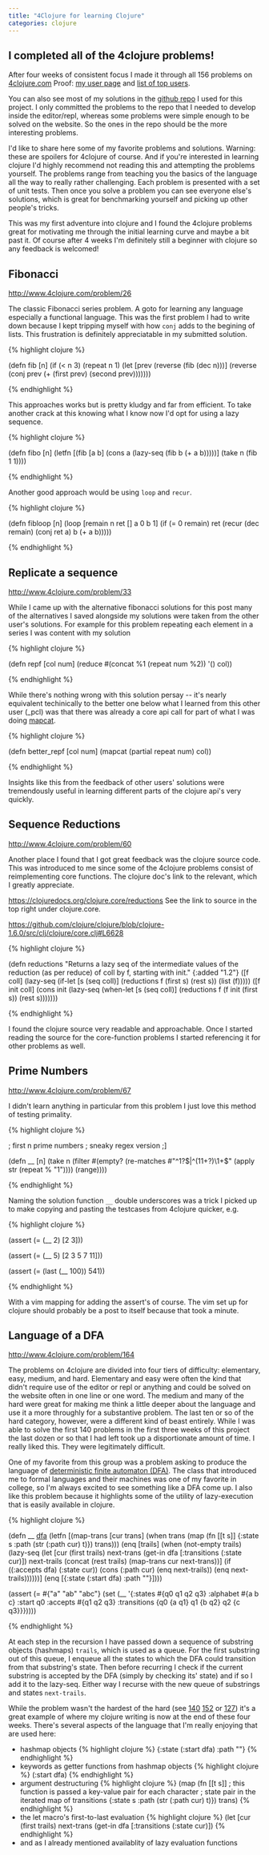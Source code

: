```yaml
---
title: "4Clojure for learning Clojure"
categories: clojure
---
```


## I completed all of the 4clojure problems!

After four weeks of consistent focus I made it through all 156 problems on
[4clojure.com][4clojure] Proof: [my user page][devm33] and [list of top
users][users].

You can also see most of my solutions in the [github repo][github] I used for
this project. I only committed the problems to the repo that I needed to develop
inside the editor/repl, whereas some problems were simple enough to be solved on
the website. So the ones in the repo should be the more interesting problems.

I'd like to share here some of my favorite problems and solutions. Warning:
these are spoilers for 4clojure of course. And if you're interested in learning
clojure I'd highly recommend not reading this and attempting the problems
yourself. The problems range from teaching you the basics of the language all
the way to really rather challenging. Each problem is presented with a set of
unit tests. Then once you solve a problem you can see everyone else's solutions,
which is great for benchmarking yourself and picking up other people's tricks.

This was my first adventure into clojure and I found the 4clojure problems great
for motivating me through the initial learning curve and maybe a bit past it. Of
course after 4 weeks I'm definitely still a beginner with clojure so any
feedback is welcomed!

## Fibonacci

<http://www.4clojure.com/problem/26>

The classic Fibonacci series problem. A goto for learning any language
especially a functional language. This was the first problem I had to write down
because I kept tripping myself with how `conj` adds to the begining of lists. This
frustration is definitely appreciatable in my submitted solution.


{% highlight clojure %}

(defn fib [n]
  (if (< n 3)
    (repeat n 1)
    (let [prev (reverse (fib (dec n)))]
      (reverse (conj prev (+ (first prev) (second prev)))))))

{% endhighlight %}

This approaches works but is pretty kludgy and far from efficient. To take
another crack at this knowing what I know now I'd opt for using a lazy sequence.

{% highlight clojure %}

(defn fibo [n]
  (letfn [(fib [a b] (cons a (lazy-seq (fib b (+ a b)))))]
    (take n (fib 1 1))))

{% endhighlight %}

Another good approach would be using `loop` and `recur`.


{% highlight clojure %}

(defn fibloop [n]
  (loop [remain n ret [] a 0 b 1]
    (if (= 0 remain) ret
      (recur (dec remain)
             (conj ret a)
             b
             (+ a b)))))

{% endhighlight %}

## Replicate a sequence

<http://www.4clojure.com/problem/33>

While I came up with the alternative fibonacci solutions for this post many of
the alternatives I saved alongside my solutions were taken from the other
user's solutions. For example for this problem repeating each element in a
series I was content with my solution

{% highlight clojure %}

(defn repf [col num]
  (reduce #(concat %1 (repeat num %2)) '() col))

{% endhighlight %}

While there's nothing wrong with this solution persay -- it's nearly equivalent
techinically to the better one below what I learned from this other user (\_pcl)
was that there was already a core api call for part of what I was doing
[mapcat][mapcat].

{% highlight clojure %}

(defn better_repf [col num]
  (mapcat (partial repeat num) col))

{% endhighlight %}

Insights like this from the feedback of other users' solutions were tremendously
useful in learning different parts of the clojure api's very quickly.

## Sequence Reductions

<http://www.4clojure.com/problem/60>

Another place I found that I got great feedback was the clojure source code.
This was introduced to me since some of the 4clojure problems consist of
reimplementing core functions. The clojure doc's link to the relevant, which I
greatly appreciate.

<https://clojuredocs.org/clojure.core/reductions> See the link to source in the
top right under clojure.core.

<https://github.com/clojure/clojure/blob/clojure-1.6.0/src/clj/clojure/core.clj#L6628>

{% highlight clojure %}

(defn reductions
  "Returns a lazy seq of the intermediate values of the reduction (as
  per reduce) of coll by f, starting with init."
  {:added "1.2"}
  ([f coll]
     (lazy-seq
      (if-let [s (seq coll)]
        (reductions f (first s) (rest s))
        (list (f)))))
  ([f init coll]
     (cons init
           (lazy-seq
            (when-let [s (seq coll)]
              (reductions f (f init (first s)) (rest s)))))))

{% endhighlight %}

I found the clojure source very readable and approachable. Once I started
reading the source for the core-function problems I started referencing it for
other problems as well.


## Prime Numbers

<http://www.4clojure.com/problem/67>

I didn't learn anything in particular from this problem I just love this method
of testing primality.

{% highlight clojure %}

; first n prime numbers
; sneaky regex version ;]

(defn __ [n]
  (take
    n
    (filter
      #(empty? (re-matches #"^1?$|^(11+?)\1+$" (apply str (repeat % "1"))))
      (range))))

{% endhighlight %}

Naming the solution function `__` double underscores was a trick I picked up to
make copying and pasting the testcases from 4clojure quicker, e.g.

{% highlight clojure %}

(assert (= (__ 2) [2 3]))

(assert (= (__ 5) [2 3 5 7 11]))

(assert (= (last (__ 100)) 541))

{% endhighlight %}

With a vim mapping for adding the assert's of course. The vim set up for clojure
should probably be a post to itself because that took a minute.

## Language of a DFA

<http://www.4clojure.com/problem/164>

The problems on 4clojure are divided into four tiers of difficulty: elementary,
easy, medium, and hard. Elementary and easy were often the kind that didn't
require use of the editor or repl or anything and could be solved on the website
often in one line or one word. The medium and many of the hard were great for
making me think a little deeper about the language and use it a more throughly
for a substantive problem. The last ten or so of the hard category, however,
were a different kind of beast entirely. While I was able to solve the first 140
problems in the first three weeks of this project the last dozen or so that I
had left took up a disportionate amount of time. I really liked this. They were
legitimately difficult.

One of my favorite from this group was a problem asking to produce the language
of [deterministic finite automaton (DFA)][DFA]. The class that introduced me to
formal languages and their machines was one of my favorite in college, so I'm
always excited to see something like a DFA come up. I also like this problem
because it highlights some of the utility of lazy-execution that is easily
available in clojure.

{% highlight clojure %}

(defn __ [dfa]
  (letfn
    [(map-trans [cur trans]
       (when trans
         (map (fn [[t s]] {:state s :path (str (:path cur) t)}) trans)))
     (enq [trails]
       (when (not-empty trails)
         (lazy-seq
           (let [cur (first trails)
                 next-trans (get-in dfa [:transitions (:state cur)])
                 next-trails (concat (rest trails) (map-trans cur next-trans))]
             (if ((:accepts dfa) (:state cur))
               (cons (:path cur) (enq next-trails))
               (enq next-trails))))))]
    (enq [{:state (:start dfa) :path ""}])))

(assert (= #{"a" "ab" "abc"}
           (set (__ '{:states #{q0 q1 q2 q3}
                      :alphabet #{a b c}
                      :start q0
                      :accepts #{q1 q2 q3}
                      :transitions {q0 {a q1}
                                    q1 {b q2}
                                    q2 {c q3}}}))))

{% endhighlight %}

At each step in the recursion I have passed down a sequence of substring objects
(hashmaps) `trails`, which is used as a queue. For the first substring out of
this queue, I enqueue all the states to which the DFA could transition from that
substring's state. Then before recurring I check if the current substring is
accepted by the DFA (simply by checking its' state) and if so I add it to the
lazy-seq. Either way I recurse with the new queue of substrings and states
`next-trails`.

While the problem wasn't the hardest of the hard (see [140][140] [152][152] or 
[127][127]) it's a great example of where my clojure writing is now at the end
of these four weeks. There's several aspects of the language that I'm really
enjoying that are used here:

- hashmap objects
{% highlight clojure %}
{:state (:start dfa) :path ""}
{% endhighlight %}
- keywords as getter functions from hashmap objects
{% highlight clojure %}
(:start dfa)
{% endhighlight %}
- argument destructuring
{% highlight clojure %}
(map
  (fn [[t s]]
    ; this function is passed a key-value pair for each character
    ; state pair in the iterated map of transitions
    {:state s :path (str (:path cur) t)})
  trans)
{% endhighlight %}
- the let macro's first-to-last evaluation
{% highlight clojure %}
(let [cur (first trails)
      next-trans (get-in dfa [:transitions (:state cur)])
{% endhighlight %}
- and as I already mentioned availablity of lazy evaluation functions




[4clojure]: http://www.4clojure.com/
[devm33]: http://www.4clojure.com/user/devm33
[users]: http://www.4clojure.com/users
[github]: https://github.com/devm33/4clojure_problems
[mapcat]: https://clojuredocs.org/clojure.core/mapcat
[DFA]: http://en.wikipedia.org/wiki/Deterministic_finite_automaton
[140]: http://www.4clojure.com/problem/140
[152]: http://www.4clojure.com/problem/152
[127]: http://www.4clojure.com/problem/127
